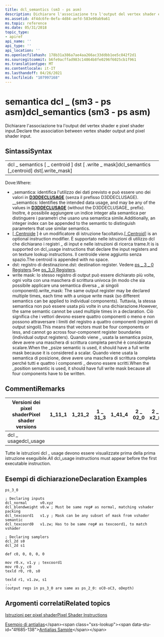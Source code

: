```yaml
---
title: dcl_semantics (sm3 - ps asm)
description: Dichiarare l'associazione tra l'output del vertex shader e pixel shader input.
ms.assetid: 4f4dc6fe-0efa-4d84-aefd-583e90ab9a61
ms.topic: reference
ms.date: 05/31/2018
topic_type:
- apiref
api_name: ''
api_type: ''
api_location: ''
ms.openlocfilehash: 178b31a386a7ae4aa266ac33ddbb1ee5c842f2d1
ms.sourcegitcommit: b6fe9acffad983c14864b8fe0296f6025cb1f961
ms.translationtype: MT
ms.contentlocale: it-IT
ms.lasthandoff: 04/26/2021
ms.locfileid: "107997168"
---
```

# <a name="dcl_semantics-sm3---ps-asm"></a><span data-ttu-id="4f685-103">semantica dcl \_ (sm3 - ps asm)</span><span class="sxs-lookup"><span data-stu-id="4f685-103">dcl\_semantics (sm3 - ps asm)</span></span>

<span data-ttu-id="4f685-104">Dichiarare l'associazione tra l'output del vertex shader e pixel shader input.</span><span class="sxs-lookup"><span data-stu-id="4f685-104">Declare the association between vertex shader output and pixel shader input.</span></span>

## <a name="syntax"></a><span data-ttu-id="4f685-105">Sintassi</span><span class="sxs-lookup"><span data-stu-id="4f685-105">Syntax</span></span>



|                                                   |
|---------------------------------------------------|
| <span data-ttu-id="4f685-106">dcl \_ semantics \[ \_ centroid \] dst \[ .write \_ mask\]</span><span class="sxs-lookup"><span data-stu-id="4f685-106">dcl\_semantics \[\_centroid\] dst\[.write\_mask\]</span></span> |



 

<span data-ttu-id="4f685-107">Dove:</span><span class="sxs-lookup"><span data-stu-id="4f685-107">Where:</span></span>

-   <span data-ttu-id="4f685-108">\_semantica: identifica l'utilizzo dei dati previsto e può essere uno dei valori in [**D3DDECLUSAGE**](/windows/desktop/direct3d9/d3ddeclusage) (senza il prefisso D3DDECLUSAGE). \_</span><span class="sxs-lookup"><span data-stu-id="4f685-108">\_semantics: Identifies the intended data usage, and may be any of the values in [**D3DDECLUSAGE**](/windows/desktop/direct3d9/d3ddeclusage) (without the D3DDECLUSAGE\_ prefix).</span></span> <span data-ttu-id="4f685-109">Inoltre, è possibile aggiungere un indice integer alla semantica per distinguere i parametri che usano una semantica simile.</span><span class="sxs-lookup"><span data-stu-id="4f685-109">Additionally, an integer index can be appended to the semantic to distinguish parameters that use similar semantics.</span></span>
-   <span data-ttu-id="4f685-110">\[\_[Centroide](dx9-graphics-reference-asm-ps-instructions-modifiers-ps-2-0.md) \] è un modificatore di istruzione facoltativo.</span><span class="sxs-lookup"><span data-stu-id="4f685-110">\[\_[Centroid](dx9-graphics-reference-asm-ps-instructions-modifiers-ps-2-0.md)\] is an optional instruction modifier.</span></span> <span data-ttu-id="4f685-111">È supportato nelle istruzioni di utilizzo dcl che dichiarano i registri \_ di input e nelle istruzioni di ricerca trame.</span><span class="sxs-lookup"><span data-stu-id="4f685-111">It is is supported on dcl\_usage instructions that declare the input registers and on texture lookup instructions.</span></span> <span data-ttu-id="4f685-112">Il centroide viene aggiunto senza spazio.</span><span class="sxs-lookup"><span data-stu-id="4f685-112">The centroid is appended with no space.</span></span>
-   <span data-ttu-id="4f685-113">dst: registro di destinazione.</span><span class="sxs-lookup"><span data-stu-id="4f685-113">dst: destination register.</span></span> <span data-ttu-id="4f685-114">Vedere [ps \_ 3 \_ 0 Registers](dx9-graphics-reference-asm-ps-registers-ps-3-0.md).</span><span class="sxs-lookup"><span data-stu-id="4f685-114">See [ps\_3\_0 Registers](dx9-graphics-reference-asm-ps-registers-ps-3-0.md).</span></span>
-   <span data-ttu-id="4f685-115">write mask: lo stesso registro di output può essere dichiarato più volte, ogni volta con una maschera di scrittura univoca (in modo che sia possibile applicare una semantica diversa \_ ai singoli componenti).</span><span class="sxs-lookup"><span data-stu-id="4f685-115">write\_mask: The same output register may be declared multiple times, each time with a unique write mask (so different semantics can be applied to individual components).</span></span> <span data-ttu-id="4f685-116">Tuttavia, la stessa semantica non può essere usata più volte in una dichiarazione.</span><span class="sxs-lookup"><span data-stu-id="4f685-116">However, the same semantic cannot be used multiple times in a declaration.</span></span> <span data-ttu-id="4f685-117">Ciò significa che i vettori devono essere quattro componenti o meno e non possono attraversare i limiti del registro a quattro componenti (registri di output singoli).</span><span class="sxs-lookup"><span data-stu-id="4f685-117">This means that vectors must be four components or less, and cannot go across four-component register boundaries (individual output registers).</span></span> <span data-ttu-id="4f685-118">Quando viene \_ usata la semantica psize, deve avere una maschera di scrittura completa perché è considerata scalare.</span><span class="sxs-lookup"><span data-stu-id="4f685-118">When the \_psize semantic is used, it should have a full write mask because it is considered a scalar.</span></span> <span data-ttu-id="4f685-119">Quando viene usata la semantica di posizione, deve avere una maschera di scrittura completa perché tutti e quattro i componenti \_ devono essere scritti.</span><span class="sxs-lookup"><span data-stu-id="4f685-119">When the \_position semantic is used, it should have full write mask because all four components have to be written.</span></span>

## <a name="remarks"></a><span data-ttu-id="4f685-120">Commenti</span><span class="sxs-lookup"><span data-stu-id="4f685-120">Remarks</span></span>



| <span data-ttu-id="4f685-121">Versioni dei pixel shader</span><span class="sxs-lookup"><span data-stu-id="4f685-121">Pixel shader versions</span></span> | <span data-ttu-id="4f685-122">1\_1</span><span class="sxs-lookup"><span data-stu-id="4f685-122">1\_1</span></span> | <span data-ttu-id="4f685-123">1\_2</span><span class="sxs-lookup"><span data-stu-id="4f685-123">1\_2</span></span> | <span data-ttu-id="4f685-124">1 \_ 3</span><span class="sxs-lookup"><span data-stu-id="4f685-124">1\_3</span></span> | <span data-ttu-id="4f685-125">1\_4</span><span class="sxs-lookup"><span data-stu-id="4f685-125">1\_4</span></span> | <span data-ttu-id="4f685-126">2 \_ 0</span><span class="sxs-lookup"><span data-stu-id="4f685-126">2\_0</span></span> | <span data-ttu-id="4f685-127">2 \_ x</span><span class="sxs-lookup"><span data-stu-id="4f685-127">2\_x</span></span> | <span data-ttu-id="4f685-128">2 \_ sw</span><span class="sxs-lookup"><span data-stu-id="4f685-128">2\_sw</span></span> | <span data-ttu-id="4f685-129">3 \_ 0</span><span class="sxs-lookup"><span data-stu-id="4f685-129">3\_0</span></span> | <span data-ttu-id="4f685-130">3 \_ sw</span><span class="sxs-lookup"><span data-stu-id="4f685-130">3\_sw</span></span> |
|-----------------------|------|------|------|------|------|------|-------|------|-------|
| <span data-ttu-id="4f685-131">dcl \_ usage</span><span class="sxs-lookup"><span data-stu-id="4f685-131">dcl\_usage</span></span>            |      |      |      |      |      |      |       | <span data-ttu-id="4f685-132">x</span><span class="sxs-lookup"><span data-stu-id="4f685-132">x</span></span>    | <span data-ttu-id="4f685-133">x</span><span class="sxs-lookup"><span data-stu-id="4f685-133">x</span></span>     |



 

<span data-ttu-id="4f685-134">Tutte le istruzioni dcl \_ usage devono essere visualizzate prima della prima istruzione eseguibile.</span><span class="sxs-lookup"><span data-stu-id="4f685-134">All dcl\_usage instructions must appear before the first executable instruction.</span></span>

## <a name="declaration-examples"></a><span data-ttu-id="4f685-135">Esempi di dichiarazione</span><span class="sxs-lookup"><span data-stu-id="4f685-135">Declaration Examples</span></span>


```
ps_3_0

; Declaring inputs
dcl_normal      v0.xyz
dcl_blendweight v0.w ; Must be same reg# as normal, matching vshader packing
dcl_texcoord1   v1.y ; Mask can be any subset of mask from vshader semantic
dcl_texcoord0   v1.zw; Has to be same reg# as texcoord1, to match vshader

; Declaring samplers
dcl_2d s0
dcl_2d s1

def c0, 0, 0, 0, 0

mov r0.x, v1.y ; texcoord1
mov r0.y, c0
texld r0, r0, s0

texld r1, v1.zw, s1
...
(output regs in ps_3_0 are same as ps_2_0: oC0-oC3, oDepth)
```



## <a name="related-topics"></a><span data-ttu-id="4f685-136">Argomenti correlati</span><span class="sxs-lookup"><span data-stu-id="4f685-136">Related topics</span></span>

<dl> <dt>

[<span data-ttu-id="4f685-137">Istruzioni per pixel shader</span><span class="sxs-lookup"><span data-stu-id="4f685-137">Pixel Shader Instructions</span></span>](dx9-graphics-reference-asm-ps-instructions.md)
</dt> <dt>

<span data-ttu-id="4f685-138">[Esempio di antialias](https://msdn.microsoft.com/library/Ee415231(v=VS.85).aspx)</span><span class="sxs-lookup"><span data-stu-id="4f685-138">[Antialias Sample](https://msdn.microsoft.com/library/Ee415231(v=VS.85).aspx)</span></span>
</dt> </dl>

 

 
